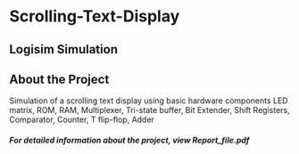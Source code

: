 # Scrolling-Text-Display
## Logisim Simulation 
## About the Project
Simulation of a scrolling text display using basic hardware components LED matrix, ROM, RAM, Multiplexer, Tri-state buffer, Bit Extender, Shift Registers, Comparator, Counter, T flip-flop, Adder 
##### For detailed information about the project, view Report_file.pdf
